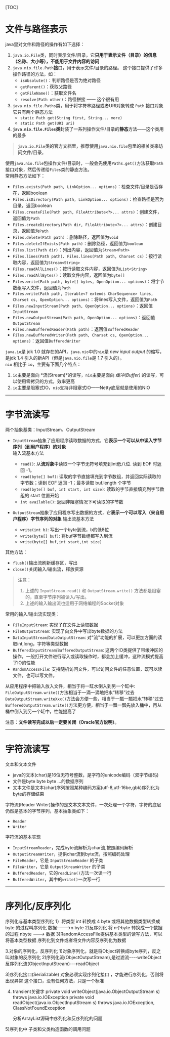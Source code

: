 [TOC]

# 文件与路径表示
java里对文件和路径的操作有如下选择：
1. `java.io.File`类，同时表示文件/目录，它**只用于表示文件（目录）的信息（名称、大小等），不能用于文件内容的访问**
2. `java.nio.file.Path`**接口**，用于表示文件/目录的路径。
    这个接口提供了许多操作路径的方法，如：
   + `isAbsolute()`：判断路径是否为绝对路径
   + `getParent()`：获取父路径
   + `getFileName()`：获取文件名
   + `resolve(Path other)`：路径拼接 —— 这个很有用
3. `java.nio.file.Paths`类，用于将字符串路径或者URI对象转成 `Path` 接口对象   
   它只有两个静态方法
   + `static Path get(String first, String... more)`
   + `static Path get(URI uri)`
4. **`java.nio.file.Files`类**封装了一系列操作文件/目录的**静态**方法——这个类用的最多

> **`java.io.File`类的官方文档里，推荐使用`java.nio.file`包里的相关类来访问文件/目录**。

使用`java.nio.file`包操作文件/目录时，一般会先使用`Paths.get()`方法获取`Path`接口对象，然后传递给`Files`类的静态方法。   
常用静态方法如下：
+ `Files.exists(Path path, LinkOption... options)`：检查文件/目录是否存在，返回boolean
+ `Files.isDirectory(Path path, LinkOption... options)`：检查路径是否为目录，返回boolean
+ `Files.createFile(Path path, FileAttribute<?>... attrs)`：创建文件，返回值为`Path`
+ `Files.createDirectory(Path dir, FileAttribute<?>... attrs)`：创建目录，返回值为`Path`
+ `Files.delete(Path path)`：删除路径，返回值为`void`
+ `Files.deleteIfExists(Path path)`：删除路径，返回值为`boolean`
+ `Files.list(Path dir)`：列出内容，返回值为`Stream<Path>`
+ `Files.lines(Path path)`、`Files.lines(Path path, Charset cs)`：按行读取内容，返回值为`Stream<String>`
+ `Files.readAllLines()`：按行读取文件内容，返回值为`List<String>`
+ `Files.readAllBytes()`：读取文件内容，返回值为`byte[]`
+ `Files.write(Path path, byte[] bytes, OpenOption... options)`：将字节数组写入文件，返回值为`Path`
+ `Files.write(Path path, Iterable<? extends CharSequence> lines, Charset cs, OpenOption... options)`：将lines写入文件，返回值为`Path`
+ `Files.newInputStream(Path path, OpenOption... options)`：返回值`InputStream`
+ `Files.newOutputStream(Path path, OpenOption... options)`：返回值`OutputStream`
+ `Files.newBufferedReader(Path path)`：返回值`BufferedReader`
+ `Files.newBufferedWriter(Path path, Charset cs, OpenOption... options)`：返回值`BufferedWriter`

`java.io`是 jdk 1.0 就存在的API，`java.nio`中的`nio`是 *new input output* 的缩写，是jdk 1.4 引入的新API（但是`java.nio.file`是 1.7 引入的）。   
`nio` 相比于 `io`，主要有下面几个特点：
1. `io`主要是面向 *流(Stream)*的读写，`nio`主要是面向 *缓冲(Buffer)* 的读写，可以使用零拷贝的方式，效率更高
2. `io`主要是阻塞式IO，`nio`支持非阻塞式IO——Netty底层就是使用的NIO

-----------------------------------------

# 字节流读写

两个抽象基类：InputStream、OutputStream
+ `InputStream`抽象了应用程序读取数据的方式，它**表示一个可以从中读入字节序列（到用户程序）的对象**   
  输入流基本方法
  + `read()`: 从**流对象**中读取一个字节无符号填充到int低八位. 读到 EOF 时返回 -1。
  + `read(byte[] buf)`: 读取的字节直接填充到字节数组，并返回实际读取的字节数；读到 EOF 返回 -1；最多读取 buf.length 个字节
  + `read(byte[] buf, int start, int size)`: 读取的字节直接填充到字节数组的 start 位置开始
  + `int available()`: 返回非阻塞情况下可读取的字节数

+ `OutputStream`抽象了应用程序写出数据的方式，它**表示一个可以写入（来自用户程序）字节序列的对象**
  输出流基本方法
  + `write(int b)`: 写出一个byte到流，b的低8位
  + `write(byte[] buf)`: 将buf字节数组都写入到流
  + `write(byte[] buf,int start,int size)`

其他方法：
+ `flush()`输出流刷新缓存区，写出
+ `close()`关闭输入/输出流，释放资源

> 注意：
> 1. 上述的 `InputStream.read()` 和 `OutputStream.write()` 方法都是阻塞的，直至字节序列被读入/写出。
> 2. 上述的输入输出流也适用于网络编程的Socket对象

常用的输入/输出流实现类：
+ `FileInputStream`: 实现了在文件上读取数据
+ `FileOutputStream`: 实现了向文件中写出byte数据的方法
+ `DataInputStream`/`DataOutputStream`: 对"流"功能的扩展，可以更加方面的读取int,long，字符等类型数据
+ `BufferedInputStream`/`BufferedOutputStream`: 这两个IO类提供了带缓冲区的操作，一般打开文件进行写入或读取操作时，都会加上缓冲，这种流模式提高了IO的性能
+ `RandomAccessFile`: 支持随机访问文件，可以访问文件的任意位置，既可以读文件，也可以写文件。

从应用程序中把输入放入文件，相当于将一缸水倒入到另一个缸中:
`FileOutputStream.write()`方法相当于一滴一滴地把水“转移”过去
`DataOutputStream.writeXxx()`方法会方便一些，相当于一瓢一瓢把水“转移”过去
`BufferedOutputStream.write()`方法更方便，相当于一飘一瓢先放入桶中，再从桶中倒入到另一个缸中，性能提高了

注意：**文件读写完成以后一定要关闭（Oracle官方说明）**。

-----------------------------------------

# 字符流读写
文本和文本文件   
+ java的文本(char)是16位无符号整数，是字符的unicode编码（双字节编码)
+ 文件是byte byte byte ...的数据序列 
+ 文本文件是文本(char)序列按照某种编码方案(utf-8,utf-16be,gbk)序列化为byte的存储结果

字符流(Reader Writer)操作的是文本文本文件，一次处理一个字符，字符的底层仍然是基本的字节序列，基本抽象类如下：
+ `Reader`
+ `Writer`

字符流的基本实现
+ `InputStreamReader`，完成byte流解析为char流,按照编码解析
+ `OutputStreamWriter`，提供char流到byte流，按照编码处理
+ `FileReader`，它是 `InputStreamReader` 的子类
+ `FileWriter`，它是 `OutputStreamWriter` 的子类
+ `BufferedReader`，它的`readLine()`方法一次读一行
+ `BufferedWriter`，其中的`write()`一次写一行

-----------------------------------------

# 序列化/反序列化

序列化与基本类型序列化
1）将类型 int 转换成 4 byte 或将其他数据类型转换成 byte 的过程叫序列化
数据---->n byte
2)反序列化
将 n个byte 转换成一个数据的过程
nbyte ---> 数据
3)RandomAccessFile提供基本类型的读写方法，可以将基本类型数据
序列化到文件或者将文件内容反序列化为数据

3.对象的序列化，反序列化
1)对象序列化，就是将Object转换成byte序列，反之叫对象的反序列化
2)序列化流(ObjectOutputStream),是过滤流----writeObject
反序列化流(ObjectInputStream)---readObject

3)序列化接口(Serializable)
对象必须实现序列化接口 ，才能进行序列化，否则将出现异常
这个接口，没有任何方法，只是一个标准

4) transient关键字
   private void writeObject(java.io.ObjectOutputStream s)
   throws java.io.IOException
   private void readObject(java.io.ObjectInputStream s)
   throws java.io.IOException, ClassNotFoundException

   分析ArrayList源码中序列化和反序列化的问题

5)序列化中 子类和父类构造函数的调用问题

